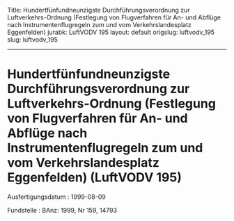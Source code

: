 Title: Hundertfünfundneunzigste Durchführungsverordnung zur Luftverkehrs-Ordnung (Festlegung
  von Flugverfahren für An- und Abflüge nach Instrumentenflugregeln zum und vom Verkehrslandesplatz
  Eggenfelden)
jurabk: LuftVODV 195
layout: default
origslug: luftvodv_195
slug: luftvodv_195

---

# Hundertfünfundneunzigste Durchführungsverordnung zur Luftverkehrs-Ordnung (Festlegung von Flugverfahren für An- und Abflüge nach Instrumentenflugregeln zum und vom Verkehrslandesplatz Eggenfelden) (LuftVODV 195)

Ausfertigungsdatum
:   1999-08-09

Fundstelle
:   BAnz: 1999, Nr 159, 14793

